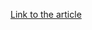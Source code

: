 [Link to the article](https://lab52.io/blog/pelmeni-wrapper-new-wrapper-of-kazuar-turla-backdoor/?ref=news.risky.biz)
